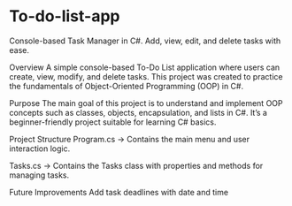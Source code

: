 # To-do-list-app
Console-based Task Manager in C#. Add, view, edit, and delete tasks with ease.

Overview
A simple console-based To-Do List application where users can create, view, modify, and delete tasks. This project was created to practice the fundamentals of Object-Oriented Programming (OOP) in C#.

Purpose
The main goal of this project is to understand and implement OOP concepts such as classes, objects, encapsulation, and lists in C#. It’s a beginner-friendly project suitable for learning C# basics.

Project Structure
Program.cs → Contains the main menu and user interaction logic.

Tasks.cs → Contains the Tasks class with properties and methods for managing tasks.

Future Improvements
Add task deadlines with date and time


